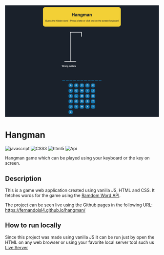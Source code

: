 ![Hangman - Screenshot](https://raw.githubusercontent.com/fernandojsl4/hangman/main/images/hangman.png)

# Hangman

<p display="flex">
  <img alt="javascript" src="https://img.shields.io/badge/JavaScript-F7DF1E?style=for-the-badge&logo=javascript&logoColor=black"/>
  <img alt="CSS3" src="https://img.shields.io/badge/CSS3-1572B6?style=for-the-badge&logo=css3&logoColor=white"/>
  <img alt="html5" src="https://img.shields.io/badge/HTML5-E34F26?style=for-the-badge&logo=html5&logoColor=white"/>
  <img alt="Api" src="https://img.shields.io/badge/api-%23325288.svg?style=for-the-badge"/>
</p>

Hangman game which can be played using your keyboard or the key on screen.

## Description

This is a game web application created using vanilla JS, HTML and CSS. It fetches words for the game using the [Ramdom Word API](https://random-word-api.herokuapp.com/word).

The project can be seen live using the Github pages in the following URL: https://fernandojsl4.github.io/hangman/

## How to run locally

Since this project was made using vanilla JS it can be run just by open the HTML on any web browser or using your favorite local server tool such us [Live Server](https://ritwickdey.github.io/vscode-live-server/#:~:text=Press%20F1%20or%20ctrl%2Bshift,Server%20to%20stop%20a%20server.)
